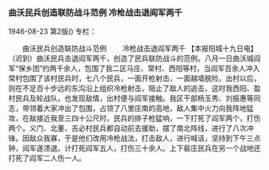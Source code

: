 ### 曲沃民兵创造联防战斗范例  冷枪战击退阎军两千

1946-08-23
第2版()
专栏：

　　曲沃民兵创造联防战斗范例
　　冷枪战击退阎军两千
    【本报阳城十九日电】（迟到）曲沃民兵击退阎军两千，创造了民兵联防战斗的范例。八月一日曲沃城阎军“保乡团”约两千余人，包围了我二区马庄、常村、西阳等村，当阎军百余人冲入常村包围了该村民兵时，七八个民兵，一面开枪射击，一面越墙脱险，出村以后，则在不足百十步远的东沟沿上组织冷枪射击，阻止了敌人的追击，这时我西阳、盈村民兵及轮战队，也发现敌情，出村便与阎军接触。我区干部杨玉秀、刘振惠等同志，带领着大家冲出了包围，占领了八里庄南的高地，敌人集中火力向我阵地猛攻，在敌接近我至三四十公尺时，民兵的排子枪猛响，一下打死了阎军两个，打伤两个。义门、北董、吉必村民兵都自动前去援助，摆了南北阵线，进行了八次冲锋。因敌众我寡，于是他们改用冷枪战法，打击敌人，进行喊话，坚持到下午三点钟，阎军遂溃退。计打死阎军五人，打伤三十余人。上下裴庄民兵在另一个战地还打死了阎军二人伤一人。
